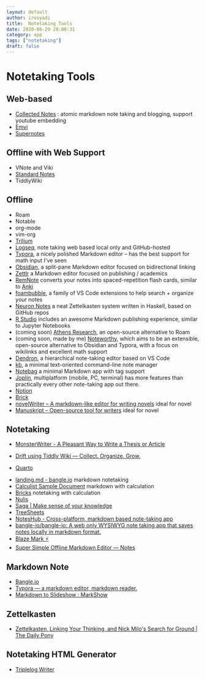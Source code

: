 ```yaml
---
layout: default
author: irosyadi
title:  Notetaking Tools
date: 2020-06-29 20:00:31
category: app
tags: ["notetaking"]
draft: false
---
```


# Notetaking Tools

## Web-based
- [Collected Notes](https://collectednotes.com/) : atomic markdown note taking and blogging, support youtube embedding
- [Emvi](https://emvi.com/)
- [Supernotes](https://supernotes.app)

## Offline with Web Support
- VNote and Viki
- [Standard Notes](https://standardnotes.org/)
- TiddlyWiki

## Offline
- Roam
- Notable
- org-mode
- vim-org
- [Trilium](https://github.com/zadam/trilium)
- [Logseq](https://logseq.com/), note taking web based local only and GitHub-hosted
- [Typora](https://typora.io/), a nicely polished Markdown editor – has the best support for math input I've seen
- [Obsidian](https://obsidian.md/features), a split-pane Markdown editor focused on bidirectional linking
- [Zettlr](https://www.zettlr.com/) a Markdown editor focused on publishing / academics
- [RemNote](https://www.remnote.io/) converts your notes into spaced-repetition flash cards, similar to [Anki](https://apps.ankiweb.net/)
- [foambubble](https://foambubble.github.io/foam/), a family of VS Code extensions to help search + organize your notes
- [Neuron Notes](https://www.srid.ca/b6df4059.html) a neat Zettelkasten system written in Haskell, based on GitHub repos
- [R Studio](https://rstudio.com/) includes an awesome Markdown publishing experience, similar to Jupyter Notebooks
- (coming soon) [Athens Research](https://github.com/athensresearch/athens), an open-source alternative to Roam
- (coming soon, made by me) [Noteworthy](https://noteworthy.ink/), which aims to be an extensible, open-source alternative to Obsidian and Typora, with a focus on wikilinks and excellent math support
- [Dendron](https://www.dendron.so/), a hierarchical note-taking editor based on VS Code
- [kb](https://github.com/gnebbia/kb), a minimal text-oriented command-line note manager
- [Notebag](https://notebag.app/) a minimal Markdown app with tag support
- [Joplin](https://joplinapp.org/),  multiplatform (mobile, PC, terminal) has more features than practically every other note-taking app out there.
- [Notion](https://notion.so/)
- [Brick](https://brick.do/)
- [novelWriter – A markdown-like editor for writing novels](https://novelwriter.io/) ideal for novel
- [Manuskript – Open-source tool for writers](https://www.theologeek.ch/manuskript/) ideal for novel

## Notetaking
* [MonsterWriter - A Pleasant Way to Write a Thesis or Article](https://www.monsterwriter.app/)
- [Drift using Tiddly Wiki — Collect. Organize. Grow.](https://akhater.github.io/drift/)
* [Quarto](https://quarto.org/)
- [landing.md - bangle.io](https://bangle.io/ws/bangle-help) markdown notetaking
- [Calculist Sample Document](https://app.calculist.io/sample) markdown with calculation
- [Bricks](https://free.getbricks.app/) notetaking with calculation
- [Nulis](https://nulis.io/)
- [Saga | Make sense of your knowledge](https://saga.so/)
- [TreeSheets](https://strlen.com/treesheets/)
- [NotesHub - Cross-platform, markdown based note-taking app](https://about.noteshub.app/)
- [bangle-io/bangle-io: A web only WYSIWYG note taking app that saves notes locally in markdown format.](https://github.com/bangle-io/bangle-io)
- [Blaze Mark ⚡](https://rabbithols.github.io/blazemark/)
- [Super Simple Offline Markdown Editor — Notes](https://notes.cx/ZkZNL9vFr)

## Markdown Note
- [Bangle.io](https://bangle.io/)
- [Typora — a markdown editor, markdown reader.](https://typora.io/)
- [Markdown to Slideshow : MarkShow](https://mark.show/#)

## Zettelkasten
- [Zettelkasten, Linking Your Thinking, and Nick Milo's Search for Ground | The Daily Pony](https://writing.bobdoto.computer/zettelkasten-linking-your-thinking-and-nick-milos-search-for-ground/)

## Notetaking HTML Generator
- [Triplelog Writer](https://triplelog.com/writer/)

